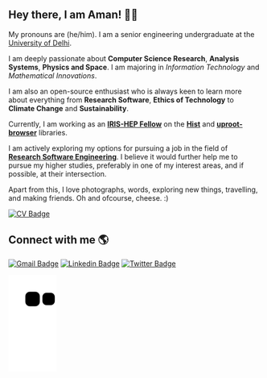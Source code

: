
## Hey there, I am Aman! 👋🏽

<!--<img src="https://media.giphy.com/media/hvRJCLFzcasrR4ia7z/giphy.gif" width="27px">-->

My pronouns are (he/him). I am a senior engineering undergraduate at the [University of Delhi](https://ducic.ac.in/).

I am deeply passionate about **Computer Science Research**, **Analysis Systems**, **Physics and Space**. I am majoring in _Information Technology_ and _Mathematical Innovations_.

I am also an open-source enthusiast who is always keen to learn more about everything from **Research Software**, **Ethics of Technology** to **Climate Change** and **Sustainability**.

Currently, I am working as an **[IRIS-HEP Fellow](https://iris-hep.org/fellows/amangoel185.html)** on the **[Hist](https://github.com/scikit-hep/hist)** and **[uproot-browser](https://github.com/henryiii/uproot-browser)** libraries.

I am actively exploring my options for pursuing a job in the field of [**Research Software Engineering**](https://us-rse.org/about/what-is-an-rse/). I believe it would further help me to pursue my higher studies, preferably in one of my interest areas, and if possible, at their intersection.

Apart from this, I love photographs, words, exploring new things, travelling, and making friends. Oh and ofcourse, cheese. :)

[![CV Badge](https://img.shields.io/badge/CV-Curriculum%20Vitae-green)](https://drive.google.com/file/d/1_MYaLD4YDC7yGg80kIJ9-bUf36QfQ9hP/view?usp=sharing)

## Connect with me 🌎

[![Gmail Badge](https://img.shields.io/badge/Gmail-D14836?style=for-the-badge&logo=gmail&logoColor=white&link=mailto:aman.goel185@gmail.com )](mailto:aman.goel185@gmail.com)
[![Linkedin Badge](https://img.shields.io/badge/LinkedIn-0077B5?style=for-the-badge&logo=linkedin&logoColor=white&link=https://linkedin.com/in/amangoel185)](https://linkedin.com/in/amangoel185)
[![Twitter Badge](https://img.shields.io/badge/Twitter-1DA1F2?style=for-the-badge&logo=twitter&logoColor=white&link=https://twitter.com/mightaswellcode)](https://twitter.com/mightaswellcode)

<!--[![Website Badge](https://img.shields.io/badge/website-000000?style=for-the-badge&logo=About.me&logoColor=white&link=https://amangoel.me/)](https://amangoel.me/)-->
<!--[![Instagram Badge](https://img.shields.io/badge/Instagram-E4405F?style=for-the-badge&logo=instagram&logoColor=white&link=https://www.instagram.com/mightaswellcode/)](https://www.instagram.com/mightaswellcode/)-->

![snake gif](https://github.com/amangoel185/amangoel185/blob/output/github-contribution-grid-snake.svg)

<!--
**amangoel185/amangoel185** is a ✨ _special_ ✨ repository because its `README.md` (this file) appears on your GitHub profile.

Here are some ideas to get you started:

- 🔭 I’m currently working on ...
- 🌱 I’m currently learning ...
- 👯 I’m looking to collaborate on ...
- 🤔 I’m looking for help with ...
- 💬 Ask me about ...
- 📫 How to reach me: ...
- 😄 Pronouns: ...
- ⚡ Fun fact: ...
-->
